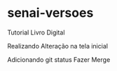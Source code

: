 # senai-versoes
Tutorial Livro Digital

Realizando Alteração na tela inicial

Adicionando git status 
Fazer Merge
